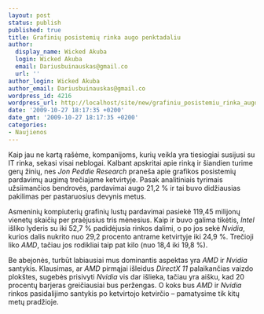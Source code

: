 ```yaml
---
layout: post
status: publish
published: true
title: Grafinių posistemių rinka augo penktadaliu
author:
  display_name: Wicked Akuba
  login: Wicked Akuba
  email: Dariusbuinauskas@gmail.co
  url: ''
author_login: Wicked Akuba
author_email: Dariusbuinauskas@gmail.co
wordpress_id: 4216
wordpress_url: http://localhost/site/new/grafiniu_posistemiu_rinka_augo_penktadaliu/
date: '2009-10-27 18:17:35 +0200'
date_gmt: '2009-10-27 18:17:35 +0200'
categories:
- Naujienos
---
```

<p>Kaip jau ne kartą rašėme, kompanijoms, kurių veikla yra tiesiogiai susijusi su IT rinka, sekasi visai neblogai. Kalbant apskritai apie rinką ir šiandien turime gerų žinių, nes <i>Jon Peddie Research </i>praneša apie grafikos posistemių pardavimų augimą trečiajame ketvirtyje. Pasak analitiniais tyrimais užsiimančios bendrovės, pardavimai augo 21,2 % ir tai buvo didžiausias pakilimas per pastaruosius devynis metus. </p>
<p>Asmeninių kompiuterių grafinių lustų pardavimai pasiekė 119,45 milijonų vienetų skaičių per praėjusius tris mėnesius. Kaip ir buvo galima tikėtis, <i>Intel</i> išliko lyderis su iki 52,7 % padidėjusia rinkos dalimi, o po jos sekė <i>Nvidia</i>, kurios dalis nukrito nuo 29,2 procento antrame ketvirtyje iki 24,9 %. Trečioji liko <i>AMD</i>, tačiau jos rodikliai taip pat kilo (nuo 18,4 iki 19,8 %).</p>
<p>Be abejonės, turbūt labiausiai mus dominantis aspektas yra <i>AMD </i>ir <i>Nvidia </i>santykis. Klausimas, ar <i>AMD</i> pirmąjai išleidus <i>DirectX 11</i> palaikančias vaizdo plokštes, sugebės prisivyti <i>Nvidia</i> vis dar išlieka, tačiau yra aišku, kad 20 procentų barjeras greičiausiai bus peržengas. O koks bus <i>AMD</i> ir <i>Nvidia</i> rinkos pasidalijimo santykis po ketvirtojo ketvirčio – pamatysime tik kitų metų pradžioje.<br /></p>
